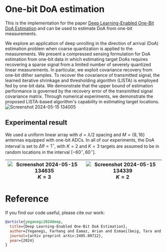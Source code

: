 # One-bit DoA estimation
This is the implementation for the paper [Deep Learning-Enabled One-Bit DoA Estimation](https://ieeexplore.ieee.org/document/10636650) and can be used to estimate DoA from one-bit  measurements.


 We explore an application of deep unrolling in the direction of arrival (DoA) estimation problem when  coarse quantization is applied to the measurements.
We present a  compressed sensing formulation  for DoA estimation from one-bit data in which estimating  target DoAs  requires recovering  a sparse signal from a limited number of severely quantized linear measurements. In particular, we exploit covariance recovery from one-bit dither samples. To recover the covariance of transmitted signal, the learned iterative shrinkage and thresholding algorithm (LISTA) is employed fed by one-bit data. We  demonstrate that the upper bound of estimation performance is governed by the recovery error of the transmitted signal covariance matrix.
Through numerical experiments, we demonstrate the proposed LISTA-based algorithm's capability in estimating target locations.
![Screenshot 2024-05-15 134005](https://github.com/TaraEsmaeilbeig/one_bit_DoA_estimation/assets/154453606/e201d42a-e8f1-47c6-8bfc-0f40263caba9)

## Experimental result

We used a uniform linear array with $d=\lambda/2$ spacing and $M=\{8,16\}$ antennas equipped with one-bit ADCs. In all of our experiments, the DoA interval is set to $\Delta \theta=1^{\circ}$, with $K=2$ and $K=3$ targets are assumed to be in random locations in the interval $[-60^{\circ},60^{\circ}]$. 




|![Screenshot 2024-05-15 134635](https://github.com/TaraEsmaeilbeig/one_bit_DoA_estimation/assets/154453606/65879b8c-b2c3-45af-9e95-e6a6e52d7fde)<br>$K=3$|![Screenshot 2024-05-15 134339](https://github.com/TaraEsmaeilbeig/one_bit_DoA_estimation/assets/154453606/82157b81-582c-42a5-ab27-c7d1b012798b)<br>$K=2$|
|:-:|:-:|

# Reference
If you find  our code useful, please cite our work: 

```bibtex
@article{yeganegi2024deep,
  title={Deep Learning-Enabled One-Bit DoA Estimation},
  author={Yeganegi, Farhang and Eamaz, Arian and Esmaeilbeig, Tara and Soltanalian, Mojtaba},
  journal={arXiv preprint arXiv:2405.09712},
  year={2024}
}

```
